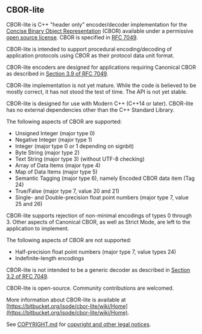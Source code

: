 CBOR-lite
---------

CBOR-lite is C++ "header only" encoder/decoder implementation for
the [Concise Binary Object Representation](https://cbor.io) (CBOR)
available under a permissive [open source license](./COPYRIGHT.md).
CBOR is specified in [RFC 7049](https://tools.ietf.org/html/rfc7049).

CBOR-lite is intended to support procedural encoding/decoding of
application protocols using CBOR as their protocol data unit format.

CBOR-lite encoders are designed for applications requiring Canonical
CBOR as described in [Section 3.9 of RFC
7049](https://tools.ietf.org/html/rfc7049#section-3.9).

CBOR-lite implementation is not yet mature. While the code is believed
to be mostly correct, it has not stood the test of time. The API is not
yet stable.

CBOR-lite is designed for use with Modern C++ (C++14 or later).
CBOR-lite has no external dependencies other than the C++ Standard
Library.

The following aspects of CBOR are supported:

* Unsigned Integer (major type 0)
* Negative Integer (major type 1)
* Integer (major type 0 or 1 depending on signbit)
* Byte String (major type 2)
* Text String (major type 3) (without UTF-8 checking)
* Array of Data Items (major type 4)
* Map of Data Items (major type 5)
* Semantic Tagging (major type 6), namely Encoded CBOR data item (Tag 24)
* True/False (major type 7, value 20 and 21)
* Single- and Double-precision float point numbers (major type 7, value 25 and 26)

CBOR-lite supports rejection of non-minimal encodings of types 0
through 3.  Other aspects of Canonical CBOR, as well as Strict Mode,
are left to the application to implement.

The following aspects of CBOR are not supported:
* Half-precision float point numbers (major type 7, value types 24)
* Indefinite-length encodings

CBOR-lite is not intended to be a generic decoder as described in
[Section 3.2 of RFC 7049](https://tools.ietf.org/html/rfc7049#section-3.2).

CBOR-lite is open-source. Community contributions are welcomed.

More information about CBOR-lite is available at [https://bitbucket.org/isode/cbor-lite/wiki/Home](https://bitbucket.org/isode/cbor-lite/wiki/Home).

See [COPYRIGHT.md](./COPYRIGHT.md) for [copyright and other legal notices](./COPYRIGHT.md).
